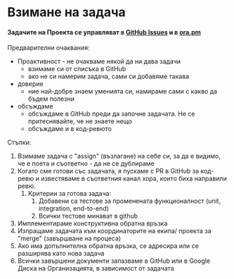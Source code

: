 # Взимане на задача

#### Задачите на Проекта се управляват в [GitHub Issues](https://github.com/podkrepi-bg/frontend/issues) и в [ora.pm](https://app.ora.pm/p/b4b29751703145d29a224c9e4653f0d5?v=0\&t=k)

Предварителни очаквания:

* Проактивност - не очакваме някой да ни дава задачи
  * взимаме си от списъка в GitHub
  * ако не си намерим задача, сами си добавяме такава
* доверие
  * ние най-добре знаем уменията си, намираме сами с какво да бъдем полезни
* обсъждаме
  * обсъждаме в GitHub преди да започне задачата. Не се притеснявайте, че не знаете нещо
  * обсъждаме и в код-ревюто

Стъпки:

1. Взимаме задача с "assign" (възлагане) на себе си, за да е видимо, че е поета и съответно - да не се дублираме
2. Когато сме готови със задачата, я пускаме с PR в GitHub за код-ревю и известяваме в съответния канал хора, които биха направили ревю.
   1. Критерии за готова задача:
      1. Добавени са тестове за променената функционалност (unit, integration, end-to-end)
      2. Всички тестове минават в github
3. Имплементираме конструктивна обратна връзка
4. Изпращаме задачата към координаторите на екипа/ проекта за "merge" (завършване на процеса)
5. Ако има допълнителна обратна връзка, се адресира или се разширява като нова задача
6. Всички завършени документи запазваме в GitHub или в Google Диска на Организацията, в зависимост от задачата

####
